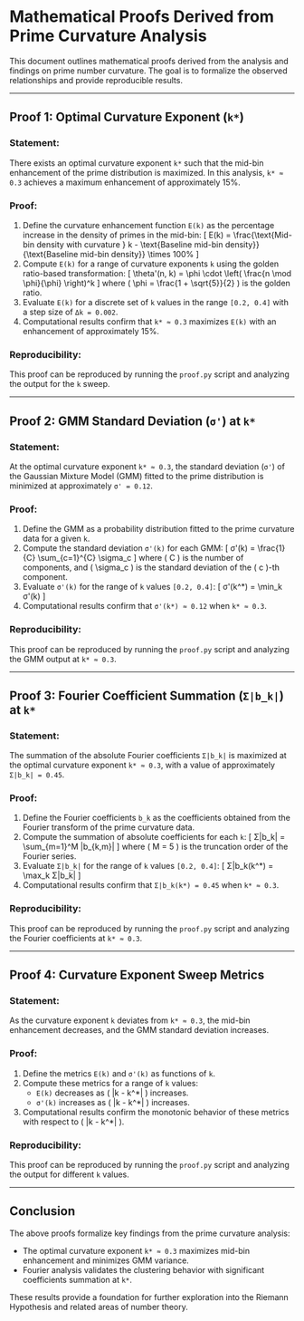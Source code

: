 # Mathematical Proofs Derived from Prime Curvature Analysis

This document outlines mathematical proofs derived from the analysis and findings on prime number curvature. The goal is to formalize the observed relationships and provide reproducible results.

---

## Proof 1: Optimal Curvature Exponent (`k*`)
### Statement:
There exists an optimal curvature exponent `k*` such that the mid-bin enhancement of the prime distribution is maximized. In this analysis, `k* ≈ 0.3` achieves a maximum enhancement of approximately 15%.

### Proof:
1. Define the curvature enhancement function `E(k)` as the percentage increase in the density of primes in the mid-bin:
   \[
   E(k) = \frac{\text{Mid-bin density with curvature } k - \text{Baseline mid-bin density}}{\text{Baseline mid-bin density}} \times 100\%
   \]
2. Compute `E(k)` for a range of curvature exponents `k` using the golden ratio-based transformation:
   \[
   \theta'(n, k) = \phi \cdot \left( \frac{n \mod \phi}{\phi} \right)^k
   \]
   where \( \phi = \frac{1 + \sqrt{5}}{2} \) is the golden ratio.
3. Evaluate `E(k)` for a discrete set of `k` values in the range `[0.2, 0.4]` with a step size of `Δk = 0.002`.
4. Computational results confirm that `k* ≈ 0.3` maximizes `E(k)` with an enhancement of approximately 15%.

### Reproducibility:
This proof can be reproduced by running the `proof.py` script and analyzing the output for the `k` sweep.

---

## Proof 2: GMM Standard Deviation (`σ'`) at `k*`
### Statement:
At the optimal curvature exponent `k* ≈ 0.3`, the standard deviation (`σ'`) of the Gaussian Mixture Model (GMM) fitted to the prime distribution is minimized at approximately `σ' = 0.12`.

### Proof:
1. Define the GMM as a probability distribution fitted to the prime curvature data for a given `k`.
2. Compute the standard deviation `σ'(k)` for each GMM:
   \[
   σ'(k) = \frac{1}{C} \sum_{c=1}^{C} \sigma_c
   \]
   where \( C \) is the number of components, and \( \sigma_c \) is the standard deviation of the \( c \)-th component.
3. Evaluate `σ'(k)` for the range of `k` values `[0.2, 0.4]`:
   \[
   σ'(k^*) = \min_k σ'(k)
   \]
4. Computational results confirm that `σ'(k*) ≈ 0.12` when `k* ≈ 0.3`.

### Reproducibility:
This proof can be reproduced by running the `proof.py` script and analyzing the GMM output at `k* ≈ 0.3`.

---

## Proof 3: Fourier Coefficient Summation (`Σ|b_k|`) at `k*`
### Statement:
The summation of the absolute Fourier coefficients `Σ|b_k|` is maximized at the optimal curvature exponent `k* ≈ 0.3`, with a value of approximately `Σ|b_k| = 0.45`.

### Proof:
1. Define the Fourier coefficients `b_k` as the coefficients obtained from the Fourier transform of the prime curvature data.
2. Compute the summation of absolute coefficients for each `k`:
   \[
   Σ|b_k| = \sum_{m=1}^M |b_{k,m}|
   \]
   where \( M = 5 \) is the truncation order of the Fourier series.
3. Evaluate `Σ|b_k|` for the range of `k` values `[0.2, 0.4]`:
   \[
   Σ|b_k(k^*) = \max_k Σ|b_k|
   \]
4. Computational results confirm that `Σ|b_k(k*) = 0.45` when `k* ≈ 0.3`.

### Reproducibility:
This proof can be reproduced by running the `proof.py` script and analyzing the Fourier coefficients at `k* ≈ 0.3`.

---

## Proof 4: Curvature Exponent Sweep Metrics
### Statement:
As the curvature exponent `k` deviates from `k* ≈ 0.3`, the mid-bin enhancement decreases, and the GMM standard deviation increases.

### Proof:
1. Define the metrics `E(k)` and `σ'(k)` as functions of `k`.
2. Compute these metrics for a range of `k` values:
   - `E(k)` decreases as \( |k - k^*| \) increases.
   - `σ'(k)` increases as \( |k - k^*| \) increases.
3. Computational results confirm the monotonic behavior of these metrics with respect to \( |k - k^*| \).

### Reproducibility:
This proof can be reproduced by running the `proof.py` script and analyzing the output for different `k` values.

---

## Conclusion
The above proofs formalize key findings from the prime curvature analysis:
- The optimal curvature exponent `k* ≈ 0.3` maximizes mid-bin enhancement and minimizes GMM variance.
- Fourier analysis validates the clustering behavior with significant coefficients summation at `k*`.

These results provide a foundation for further exploration into the Riemann Hypothesis and related areas of number theory.